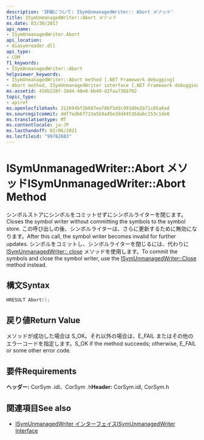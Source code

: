 ```yaml
---
description: '詳細について: ISymUnmanagedWriter:: Abort メソッド'
title: ISymUnmanagedWriter::Abort メソッド
ms.date: 03/30/2017
api_name:
- ISymUnmanagedWriter.Abort
api_location:
- diasymreader.dll
api_type:
- COM
f1_keywords:
- ISymUnmanagedWriter::Abort
helpviewer_keywords:
- ISymUnmanagedWriter::Abort method [.NET Framework debugging]
- Abort method, ISymUnmanagedWriter interface [.NET Framework debugging]
ms.assetid: 416b220f-38d4-48e0-bb49-d2faa7366702
topic_type:
- apiref
ms.openlocfilehash: 312694bf2b667ea78bf5ddc993d0e2b71c85a8ad
ms.sourcegitcommit: ddf7edb67715a5b9a45e3dd44536dabc153c1de0
ms.translationtype: MT
ms.contentlocale: ja-JP
ms.lasthandoff: 02/06/2021
ms.locfileid: "99762683"
---
```

# <a name="isymunmanagedwriterabort-method"></a><span data-ttu-id="38781-103">ISymUnmanagedWriter::Abort メソッド</span><span class="sxs-lookup"><span data-stu-id="38781-103">ISymUnmanagedWriter::Abort Method</span></span>

<span data-ttu-id="38781-104">シンボルストアにシンボルをコミットせずにシンボルライターを閉じます。</span><span class="sxs-lookup"><span data-stu-id="38781-104">Closes the symbol writer without committing the symbols to the symbol store.</span></span> <span data-ttu-id="38781-105">この呼び出しの後、シンボルライターは、さらに更新するために無効になります。</span><span class="sxs-lookup"><span data-stu-id="38781-105">After this call, the symbol writer becomes invalid for further updates.</span></span> <span data-ttu-id="38781-106">シンボルをコミットし、シンボルライターを閉じるには、代わりに [ISymUnmanagedWriter:: close](isymunmanagedwriter-close-method.md) メソッドを使用します。</span><span class="sxs-lookup"><span data-stu-id="38781-106">To commit the symbols and close the symbol writer, use the [ISymUnmanagedWriter::Close](isymunmanagedwriter-close-method.md) method instead.</span></span>  
  
## <a name="syntax"></a><span data-ttu-id="38781-107">構文</span><span class="sxs-lookup"><span data-stu-id="38781-107">Syntax</span></span>  
  
```cpp  
HRESULT Abort();  
```  
  
## <a name="return-value"></a><span data-ttu-id="38781-108">戻り値</span><span class="sxs-lookup"><span data-stu-id="38781-108">Return Value</span></span>  

 <span data-ttu-id="38781-109">メソッドが成功した場合は S_OK。それ以外の場合は、E_FAIL またはその他のエラーコードを指定します。</span><span class="sxs-lookup"><span data-stu-id="38781-109">S_OK if the method succeeds; otherwise, E_FAIL or some other error code.</span></span>  
  
## <a name="requirements"></a><span data-ttu-id="38781-110">要件</span><span class="sxs-lookup"><span data-stu-id="38781-110">Requirements</span></span>  

 <span data-ttu-id="38781-111">**ヘッダー:** CorSym .idl、CorSym .h</span><span class="sxs-lookup"><span data-stu-id="38781-111">**Header:** CorSym.idl, CorSym.h</span></span>  
  
## <a name="see-also"></a><span data-ttu-id="38781-112">関連項目</span><span class="sxs-lookup"><span data-stu-id="38781-112">See also</span></span>

- [<span data-ttu-id="38781-113">ISymUnmanagedWriter インターフェイス</span><span class="sxs-lookup"><span data-stu-id="38781-113">ISymUnmanagedWriter Interface</span></span>](isymunmanagedwriter-interface.md)
